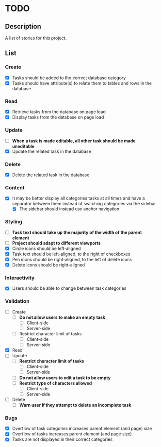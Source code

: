 # TODO

## Description

A list of stories for this project.

## List

### Create

- [x] Tasks should be added to the correct database category
- [x] Tasks should have attribute(s) to relate them to tables and rows in the
database

### Read

- [x] Retrieve tasks from the database on page load
- [x] Display tasks from the database on page load

### Update

- [ ] **When a task is made editable, all other task should be made uneditable**
- [x] Update the related task in the database

### Delete

- [x] Delete the related task in the database

### Content

- [x] It may be better display all categories tasks at all times and have a
separator between them instead of switching categories via the sidebar
    - [x] The sidebar should instead use anchor navigation

### Styling

- [ ] **Task text should take up the majority of the width of the parent element**
- [ ] **Project should adapt to different viewports**
- [x] Circle icons should be left-aligned
- [x] Task text should be left-aligned, to the right of checkboxes
- [x] Pen icons should be right-aligned, to the left of delete icons
- [x] Delete icons should be right-aligned

### Interactivity

- [x] Users should be able to change between task categories

### Validation

- [ ] Create
    - [ ] **Do not allow users to make an empty task**
        - [ ] Client-side
        - [ ] Server-side
    - [ ] Restrict character limit of tasks
        - [ ] Client-side
        - [ ] Server-side
- [x] Read
- [ ] Update
    - [ ] **Restrict character limit of tasks**
        - [ ] Client-side
        - [ ] Server-side
    - [ ] **Do not allow users to edit a task to be empty**
    - [ ] **Restrict type of characters allowed**
        - [ ] Client-side
        - [ ] Server-side
- [ ] Delete
    - [ ] **Warn user if they attempt to delete an incomplete task**

### Bugs

- [x] Overflow of task categories increases parent element (and page) size
- [x] Overflow of tasks increases parent element (and page size)
- [x] Tasks are not displayed in their correct categories
